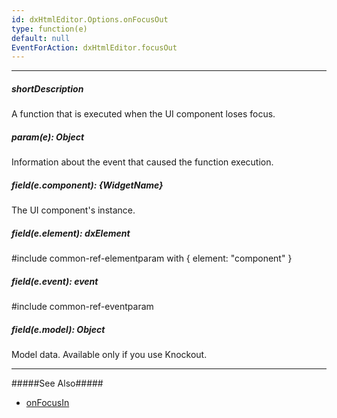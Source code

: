 ```yaml
---
id: dxHtmlEditor.Options.onFocusOut
type: function(e)
default: null
EventForAction: dxHtmlEditor.focusOut
---
```

---
##### shortDescription
A function that is executed when the UI component loses focus.

##### param(e): Object
Information about the event that caused the function execution.

##### field(e.component): {WidgetName}
The UI component's instance.

##### field(e.element): dxElement
#include common-ref-elementparam with { element: "component" }

##### field(e.event): event
#include common-ref-eventparam

##### field(e.model): Object
Model data. Available only if you use Knockout.

---
#####See Also#####
- [onFocusIn](/api-reference/10%20UI%20Widgets/dxHtmlEditor/1%20Configuration/onFocusIn.md '/Documentation/ApiReference/UI_Widgets/dxHtmlEditor/Configuration/#onFocusIn')